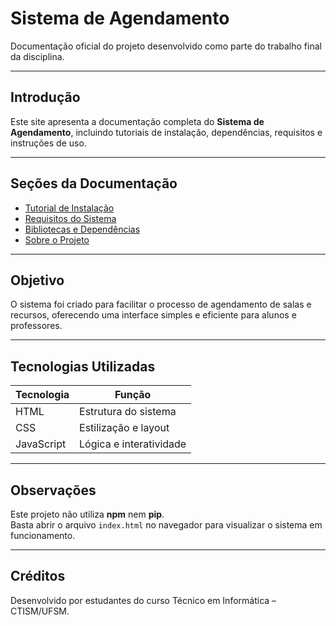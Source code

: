 # Sistema de Agendamento

Documentação oficial do projeto desenvolvido como parte do trabalho final da disciplina.

---

## Introdução

Este site apresenta a documentação completa do **Sistema de Agendamento**, incluindo tutoriais de instalação, dependências, requisitos e instruções de uso.

---

## Seções da Documentação

- [Tutorial de Instalação](tutorial.md)
- [Requisitos do Sistema](requisitos.md)
- [Bibliotecas e Dependências](bibliotecas.md)
- [Sobre o Projeto](sobre.md)

---

## Objetivo

O sistema foi criado para facilitar o processo de agendamento de salas e recursos, oferecendo uma interface simples e eficiente para alunos e professores.

---

## Tecnologias Utilizadas

| Tecnologia | Função |
|-------------|--------|
| HTML | Estrutura do sistema |
| CSS | Estilização e layout |
| JavaScript | Lógica e interatividade |

---

## Observações

Este projeto não utiliza **npm** nem **pip**.  
Basta abrir o arquivo `index.html` no navegador para visualizar o sistema em funcionamento.

---

## Créditos

Desenvolvido por estudantes do curso Técnico em Informática – CTISM/UFSM.
